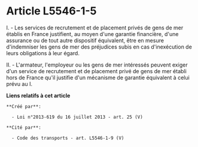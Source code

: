 # Article L5546-1-5

I. - Les services de recrutement et de placement privés de gens de mer établis en France justifient, au moyen d'une garantie
financière, d'une assurance ou de tout autre dispositif équivalent, être en mesure d'indemniser les gens de mer des
préjudices subis en cas d'inexécution de leurs obligations à leur égard. 

II. - L'armateur, l'employeur ou les gens de mer intéressés peuvent exiger d'un service de recrutement et de placement privé
de gens de mer établi hors de France qu'il justifie d'un mécanisme de garantie équivalent à celui prévu au I.

**Liens relatifs à cet article**

	**Créé par**:

	  - Loi n°2013-619 du 16 juillet 2013 - art. 25 (V)

	**Cité par**:

	  - Code des transports - art. L5546-1-9 (V)
